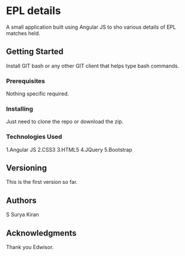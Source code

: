 # EPL details 
A small application built using Angular JS to sho various details of EPL matches held.

## Getting Started
Install GIT bash or any other GIT client that helps type bash commands.

### Prerequisites
Nothing specific required.

### Installing

Just need to clone the repo or download the zip.

### Technologies Used
1.Angular JS
2.CSS3
3.HTML5
4.JQuery
5.Bootstrap


## Versioning
This is the first version so far.

## Authors
S Surya Kiran


## Acknowledgments
Thank you Edwisor.
